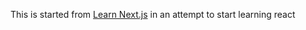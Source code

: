 This is started from [Learn Next.js](https://nextjs.org/learn) in an attempt to start learning react
